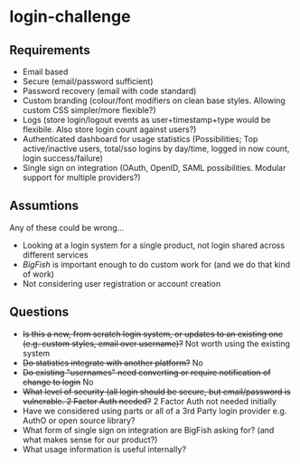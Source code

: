 # login-challenge

## Requirements

* Email based
* Secure (email/password sufficient)
* Password recovery (email with code standard)
* Custom branding (colour/font modifiers on clean base styles. Allowing custom CSS simpler/more flexible?)
* Logs (store login/logout events as user+timestamp+type would be flexibile. Also store login count against users?)
* Authenticated dashboard for usage statistics (Possibilities; Top active/inactive users, total/sso logins by day/time, logged in now count, login success/failure)
* Single sign on integration (OAuth, OpenID, SAML possibilities. Modular support for multiple providers?)

## Assumtions

Any of these could be wrong...

* Looking at a login system for a single product, not login shared across different services
* *BigFish* is important enough to do custom work for (and we do that kind of work)
* Not considering user registration or account creation

## Questions

* ~~Is this a new, from scratch login system, or updates to an existing one (e.g. custom styles, email over username)?~~ Not worth using the existing system
* ~~Do statistics integrate with another platform?~~ No
* ~~Do existing "usernames" need converting or require notification of change to login~~ No
* ~~What level of security (all login should be secure, but email/password is vulnerable. 2 Factor Auth needed?~~ 2 Factor Auth not needed initially
* Have we considered using parts or all of a 3rd Party login provider e.g. AuthO or open source library?
* What form of single sign on integration are BigFish asking for? (and what makes sense for our product?)
* What usage information is useful internally?
